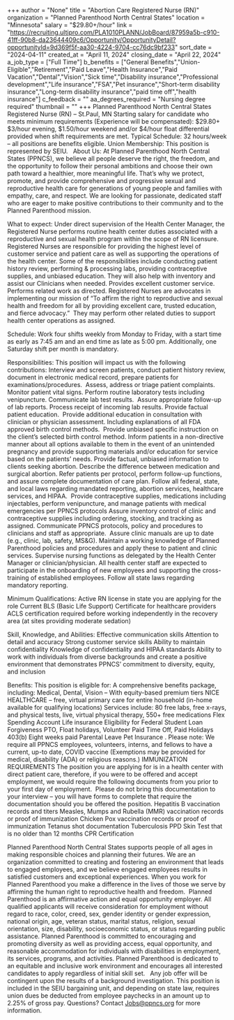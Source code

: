 +++
author = "None"
title = "Abortion Care Registered Nurse (RN)"
organization = "Planned Parenthood North Central States"
location = "Minnesota"
salary = "$29.80+/hour"
link = "https://recruiting.ultipro.com/PLA1010PLANN/JobBoard/87959a5b-c910-41ff-90b8-da23644409c6/Opportunity/OpportunityDetail?opportunityId=9d369f5f-aa30-4224-9704-cc76dc9bf233"
sort_date = "2024-04-11"
created_at = "April 11, 2024"
closing_date = "April 22, 2024"
a_job_type = ["Full Time"]
b_benefits = ["General Benefits","Union-Eligible","Retirement","Paid Leave","Health Insurance","Paid Vacation","Dental","Vision","Sick time","Disability insurance","Professional development","Life insurance","FSA","Pet insurance","Short-term disability insurance","Long-term disability insurance","paid time off","health insurance"]
c_feedback = ""
aa_degrees_required = "Nursing degree required"
thumbnail = ""
+++
Planned Parenthood North Central States
Registered Nurse (RN) – St.Paul, MN
Starting salary for candidate who meets minimum requirements (Experience will be compensated): $29.80+
$3/hour evening, $1.50/hour weekend and/or $4/hour float differential provided when shift requirements are met.
Typical Schedule: 32 hours/week – all positions are benefits eligible.
Union Membership: This position is represented by SEIU.
 
About Us:
At Planned Parenthood North Central States (PPNCS), we believe all people deserve the right, the freedom, and the opportunity to follow their personal ambitions and choose their own path toward a healthier, more meaningful life. That’s why we protect, promote, and provide comprehensive and progressive sexual and reproductive health care for generations of young people and families with empathy, care, and respect. We are looking for passionate, dedicated staff who are eager to make positive contributions to their community and to the Planned Parenthood mission.

What to expect:
Under direct supervision of the Health Center Manager, the Registered Nurse performs routine health center duties associated with a reproductive and sexual health program within the scope of RN licensure. Registered Nurses are responsible for providing the highest level of customer service and patient care as well as supporting the operations of the health center. Some of the responsibilities include conducting patient history review, performing & processing labs, providing contraceptive supplies, and unbiased education. They will also help with inventory and assist our Clinicians when needed. Provides excellent customer service.  Performs related work as directed. Registered Nurses are advocates in implementing our mission of “To affirm the right to reproductive and sexual health and freedom for all by providing excellent care, trusted education, and fierce advocacy.”  They may perform other related duties to support health center operations as assigned.


Schedule: Work four shifts weekly from Monday to Friday, with a start time as early as 7:45 am and an end time as late as 5:00 pm. Additionally, one Saturday shift per month is mandatory.


Responsibilities:
This position will impact us with the following contributions:
Interview and screen patients, conduct patient history review, document in electronic medical record, prepare patients for examinations/procedures.  Assess, address or triage patient complaints. Monitor patient vital signs.
Perform routine laboratory tests including venipuncture. Communicate lab test results.  Assure appropriate follow-up of lab reports. Process receipt of incoming lab results.
Provide factual patient education.  Provide additional education in consultation with clinician or physician assessment. Including explanations of all FDA approved birth control methods.  Provide unbiased specific instruction on the client’s selected birth control method.
Inform patients in a non-directive manner about all options available to them in the event of an unintended pregnancy and provide supporting materials and/or education for service based on the patients’ needs.
Provide factual, unbiased information to clients seeking abortion.
Describe the difference between medication and surgical abortion.
Refer patients per protocol, perform follow-up functions, and assure complete documentation of care plan.
Follow all federal, state, and local laws regarding mandated reporting, abortion services, healthcare services, and HIPAA. 
Provide contraceptive supplies, medications including injectables, perform venipuncture, and manage patients with medical emergencies per PPNCS protocols Assure inventory control of clinic and contraceptive supplies including ordering, stocking, and tracking as assigned.
Communicate PPNCS protocols, policy and procedures to clinicians and staff as appropriate.  Assure clinic manuals are up to date (e.g., clinic, lab, safety, MS&G).
Maintain a working knowledge of Planned Parenthood policies and procedures and apply these to patient and clinic services.
Supervise nursing functions as delegated by the Health Center Manager or clinician/physician.
All health center staff are expected to participate in the onboarding of new employees and supporting the cross-training of established employees.
Follow all state laws regarding mandatory reporting.


Minimum Qualifications:
Active RN license in state you are applying for the role
Current BLS (Basic Life Support) Certificate for healthcare providers
ACLS certification required before working independently in the recovery area (at sites providing moderate sedation)


Skill, Knowledge, and Abilities:
Effective communication skills
Attention to detail and accuracy
Strong customer service skills
Ability to maintain confidentiality
Knowledge of confidentiality and HIPAA standards
Ability to work with individuals from diverse backgrounds and create a positive environment that demonstrates PPNCS’ commitment to diversity, equity, and inclusion


Benefits:
This position is eligible for:
A comprehensive benefits package, including:
Medical, Dental, Vision – With equity-based premium tiers
NICE HEALTHCARE – free, virtual primary care for entire household (in-home available for qualifying locations) Services include: 80 free labs, free x-rays, and physical tests, live, virtual physical therapy, 550+ free medications
Flex Spending Account
Life insurance
Eligibility for Federal Student Loan Forgiveness
PTO, Float holidays, Volunteer Paid Time Off, Paid Holidays
403(b)
Eight weeks paid Parental Leave
Pet Insurance
.
Please note:
We require all PPNCS employees, volunteers, interns, and fellows to have a current, up-to date, COVID vaccine (Exemptions may be provided for medical, disability (ADA) or religious reasons.)
IMMUNIZATION REQUIREMENTS
The position you are applying for is in a health center with direct patient care, therefore, if you were to be offered and accept employment, we would require the following documents from you prior to your first day of employment.  Please do not bring this documentation to your interview – you will have forms to complete that require the documentation should you be offered the position.
Hepatitis B vaccination records and titers
Measles, Mumps and Rubella (MMR) vaccination records or proof of immunization
Chicken Pox vaccination records or proof of immunization
Tetanus shot documentation
Tuberculosis PPD Skin Test that is no older than 12 months
CPR Certification


Planned Parenthood North Central States supports people of all ages in making responsible choices and planning their futures. We are an organization committed to creating and fostering an environment that leads to engaged employees, and we believe engaged employees results in satisfied customers and exceptional experiences. When you work for Planned Parenthood you make a difference in the lives of those we serve by affirming the human right to reproductive health and freedom. 
Planned Parenthood is an affirmative action and equal opportunity employer. All qualified applicants will receive consideration for employment without regard to race, color, creed, sex, gender identity or gender expression, national origin, age, veteran status, marital status, religion, sexual orientation, size, disability, socioeconomic status, or status regarding public assistance. Planned Parenthood is committed to encouraging and promoting diversity as well as providing access, equal opportunity, and reasonable accommodation for individuals with disabilities in employment, its services, programs, and activities. Planned Parenthood is dedicated to an equitable and inclusive work environment and encourages all interested candidates to apply regardless of initial skill set.
 
Any job offer will be contingent upon the results of a background investigation.
This position is included in the SEIU bargaining unit, and depending on state law, requires union dues be deducted from employee paychecks in an amount up to 2.25% of gross pay.
Questions? Contact Jobs@ppncs.org for more information.